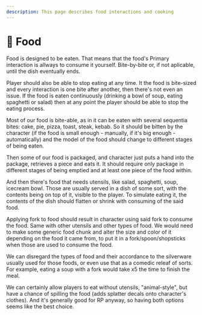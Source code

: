 ```yaml
---
description: This page describes food interactions and cooking
---
```


# 🍕 Food

Food is designed to be eaten. That means that the food's Primary interaction is allways to consume it yourself. Bite-by-bite or, if not aplicable, until the dish eventually ends.

Player should also be able to stop eating at any time. It the food is bite-sized and every interaction is one bite after another, then there's not even an issue. If the food is eaten continuously (drinking a bowl of soup, eating spaghetti or salad) then at any point the player should be able to stop the eating process.

Most of our food is bite-able, as in it can be eaten with several sequentia bites: cake, pie, pizza, toast, steak, kebab. So it should be bitten by the character (if the food is small enough - manually, if it's big enough - automatically) and the model of the food should change to different stages of being eaten.

Then some of our food is packaged, and character just puts a hand into the package, retrieves a piece and eats it. It should require only package in different stages of being emptied and at least one piece of the food within.

And then there's food that needs utensils, like salad, spaghetti, soup, icecream bowl. Those are usually served in a dish of some sort, with the contents being on top of it, visible to the player. To simulate eating it, the contents of the dish should flatten or shrink with consuming of the said food.

Applying fork to food should result in character using said fork to consume the food. Same with other utensils and other types of food. We would need to make some generic food chunk and alter the size and color of it depending on the food it came from, to put it in a fork/spoon/shopsticks when those are used to consume the food.

We can disregard the types of food and their accordance to the silverware usually used for those foods, or even use that as a comedic releaf of sorts. For example, eating a soup with a fork would take x5 the time to finish the meal.

We can certainly allow players to eat without utensils, "animal-style", but have a chance of spilling the food (adds splatter decals onto character's clothes). And it's generally good for RP anyway, so having both options seems like the best choice.
